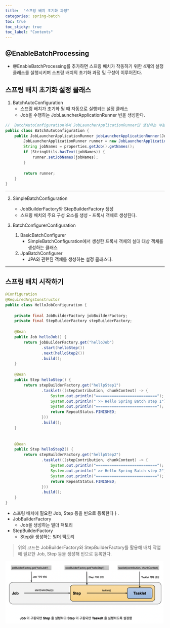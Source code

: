 ```yaml
---
title:  "스프링 배치 초기화 과정"
categories: spring-batch
toc: true
toc_sticky: true
toc_label: "Contents"
---
```

## @EnableBatchProcessing
- @EnableBatchProcessing를 추가하면 스프링 배치가 작동하기 위한 4개의 설정 클래스를
실행시키며 스프링 배치의 초기화 과정 및 구성이 이루어진다. 

## 스프링 배치 초기화 설정 클래스 

1. BatchAutoConfiguration
   - 스프링 배치가 초기화 될 때 자동으로 실행되는 설정 클래스
   - Job을 수행하는 JobLauncherApplicationRunner 빈을 생성한다.
   
```java
//  BatchAutoConfiguration에서 JobLauncherApplicationRunner만 생성하는 부분을 발췌
public class BatchAutoConfiguration {
    public JobLauncherApplicationRunner jobLauncherApplicationRunner(JobLauncher jobLauncher, JobExplorer jobExplorer, JobRepository jobRepository, BatchProperties properties) {
        JobLauncherApplicationRunner runner = new JobLauncherApplicationRunner(jobLauncher, jobExplorer, jobRepository);
        String jobNames = properties.getJob().getNames();
        if (StringUtils.hasText(jobNames)) {
            runner.setJobNames(jobNames);
        }

        return runner;
    }
}
```
---

2. SimpleBatchConfiguration
   - JobBuilderFactory와 StepBuilderFactory 생성 
   - 스프링 배치의 주요 구성 요소를 생성 - 프록시 객체로 생성된다. 

3. BatchConfigurerConfiguration
   1. BasicBatchConfigurer
      - SimpleBatchConfiguration에서 생성한 프록시 객체의 실대 대상 객체를 생성하는 클래스
   2. JpaBatchConfigurer
      - JPA와 관련된 객체를 생성하는 설정 클래스다.

---

## 스프링 배치 시작하기

```java
@Configuration
@RequiredArgsConstructor
public class HelloJobConfiguration {

    private final JobBuilderFactory jobBuilderFactory;
    private final StepBuilderFactory stepBuilderFactory;

    @Bean
    public Job helloJob() {
        return jobBuilderFactory.get("helloJob")
                .start(helloStep())
                .next(helloStep2())
                .build();
    }

    @Bean
    public Step helloStep() {
        return stepBuilderFactory.get("hellpStep1")
                .tasklet(((stepContribution, chunkContext) -> {
                    System.out.println("===========================");
                    System.out.println(" >> Hello Spring Batch step 1");
                    System.out.println("===========================");
                    return RepeatStatus.FINISHED;
                }))
                .build();
    }


    @Bean
    public Step helloStep2() {
        return stepBuilderFactory.get("hellpStep2")
                .tasklet(((stepContribution, chunkContext) -> {
                    System.out.println("===========================");
                    System.out.println(" >> Hello Spring Batch step 2");
                    System.out.println("===========================");
                    return RepeatStatus.FINISHED;
                }))
                .build();
    }
}

```

- 스프링 배치에 필요한 Job, Step 등을 빈으로 등록한다ㅏ.
- JobBuilderFactory
  - Job을 생성하는 빌더 팩토리
- StepBuilderFactory
  - Step을 생성하는 빌더 팩토리

> 위의 코드는 JobBuilderFactory와 StepBuilderFactory를 활용해 
> 배치 작업에 필요한 Job, Step 등을 생성해 빈으로 등록한다.

<img src="/public/img/1204_batch_stream.png" width="500" object-fit="cover" alt="" />